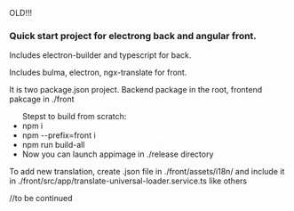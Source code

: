 OLD!!!

<h3>Quick start project for electrong back and angular front.</h3>
<p>Includes electron-builder and typescript for back.</p>
<p>Includes bulma, electron, ngx-translate for front.</p>

<p>It is two package.json project. Backend package in the root, frontend pakcage in ./front</p>

<p>
    <ul>
    Stepst to build from scratch:
        <li>npm i</li>
        <li>npm --prefix=front i</li>
        <li>npm run build-all</li>
        <li>Now you can launch appimage in ./release directory</li>
    </ul>
<p>

<p>To add new translation, create .json file in ./front/assets/i18n/ and include it in ./front/src/app/translate-universal-loader.service.ts like others</p>


//to be continued